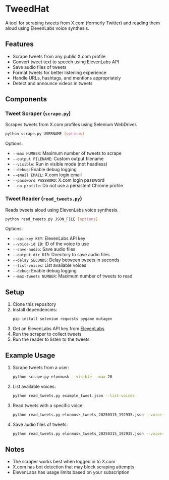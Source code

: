 # TweedHat

A tool for scraping tweets from X.com (formerly Twitter) and reading them aloud using ElevenLabs voice synthesis.

## Features

- Scrape tweets from any public X.com profile
- Convert tweet text to speech using ElevenLabs API
- Save audio files of tweets
- Format tweets for better listening experience
- Handle URLs, hashtags, and mentions appropriately
- Detect and announce videos in tweets

## Components

### Tweet Scraper (`scrape.py`)

Scrapes tweets from X.com profiles using Selenium WebDriver.

```bash
python scrape.py USERNAME [options]
```

Options:
- `--max NUMBER`: Maximum number of tweets to scrape
- `--output FILENAME`: Custom output filename
- `--visible`: Run in visible mode (not headless)
- `--debug`: Enable debug logging
- `--email EMAIL`: X.com login email
- `--password PASSWORD`: X.com login password
- `--no-profile`: Do not use a persistent Chrome profile

### Tweet Reader (`read_tweets.py`)

Reads tweets aloud using ElevenLabs voice synthesis.

```bash
python read_tweets.py JSON_FILE [options]
```

Options:
- `--api-key KEY`: ElevenLabs API key
- `--voice-id ID`: ID of the voice to use
- `--save-audio`: Save audio files
- `--output-dir DIR`: Directory to save audio files
- `--delay SECONDS`: Delay between tweets in seconds
- `--list-voices`: List available voices
- `--debug`: Enable debug logging
- `--max-tweets NUMBER`: Maximum number of tweets to read

## Setup

1. Clone this repository
2. Install dependencies:
   ```bash
   pip install selenium requests pygame mutagen
   ```
3. Get an ElevenLabs API key from [ElevenLabs](https://elevenlabs.io/)
4. Run the scraper to collect tweets
5. Run the reader to listen to the tweets

## Example Usage

1. Scrape tweets from a user:
   ```bash
   python scrape.py elonmusk --visible --max 20
   ```

2. List available voices:
   ```bash
   python read_tweets.py example_tweet.json --list-voices
   ```

3. Read tweets with a specific voice:
   ```bash
   python read_tweets.py elonmusk_tweets_20250315_192935.json --voice-id "EXAVITQu4vr4xnSDxMaL" --max-tweets 5
   ```

4. Save audio files of tweets:
   ```bash
   python read_tweets.py elonmusk_tweets_20250315_192935.json --voice-id "EXAVITQu4vr4xnSDxMaL" --save-audio
   ```

## Notes

- The scraper works best when logged in to X.com
- X.com has bot detection that may block scraping attempts
- ElevenLabs has usage limits based on your subscription 